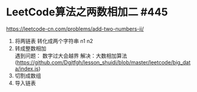# LeetCode算法之两数相加二 #445
https://leetcode-cn.com/problems/add-two-numbers-ii/

1. 将两链表  转化成两个字符串 n1 n2
2. 转成整数相加       
    遇到问题： 数字过大会越界
    解决：大数相加算法 (https://github.com/Dgjtfgh/lesson_shuidi/blob/master/leetcode/big_data/index.js)
3. 切割成数组 
4. 导入链表